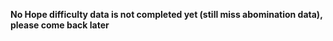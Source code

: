 **No Hope difficulty data is not completed yet (still miss abomination data), please come back later**